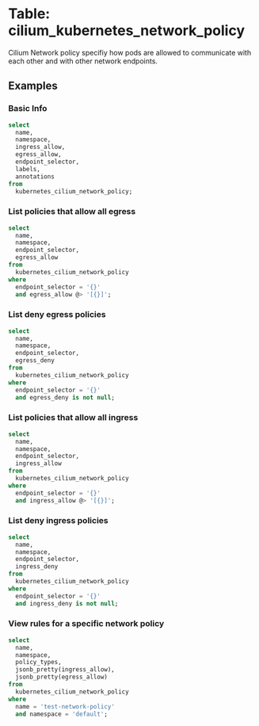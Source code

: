 # Table: cilium_kubernetes_network_policy

Cilium Network policy specifiy how pods are allowed to communicate with each other and with other network endpoints.

## Examples

### Basic Info

```sql
select
  name,
  namespace,
  ingress_allow,
  egress_allow,
  endpoint_selector,
  labels,
  annotations
from
  kubernetes_cilium_network_policy;
```

### List policies that allow all egress
```sql
select
  name,
  namespace,
  endpoint_selector,
  egress_allow
from
  kubernetes_cilium_network_policy
where
  endpoint_selector = '{}'
  and egress_allow @> '[{}]';
```


### List deny egress policies
```sql
select
  name,
  namespace,
  endpoint_selector,
  egress_deny
from
  kubernetes_cilium_network_policy
where
  endpoint_selector = '{}'
  and egress_deny is not null;

```
### List policies that allow all ingress
```sql
select
  name,
  namespace,
  endpoint_selector,
  ingress_allow
from
  kubernetes_cilium_network_policy
where
  endpoint_selector = '{}'
  and ingress_allow @> '[{}]';
```

### List deny ingress policies
```sql
select
  name,
  namespace,
  endpoint_selector,
  ingress_deny
from
  kubernetes_cilium_network_policy
where
  endpoint_selector = '{}'
  and ingress_deny is not null;
```


### View rules for a specific network policy

```sql
select
  name,
  namespace,
  policy_types,
  jsonb_pretty(ingress_allow),
  jsonb_pretty(egress_allow)
from
  kubernetes_cilium_network_policy
where
  name = 'test-network-policy'
  and namespace = 'default';
```
